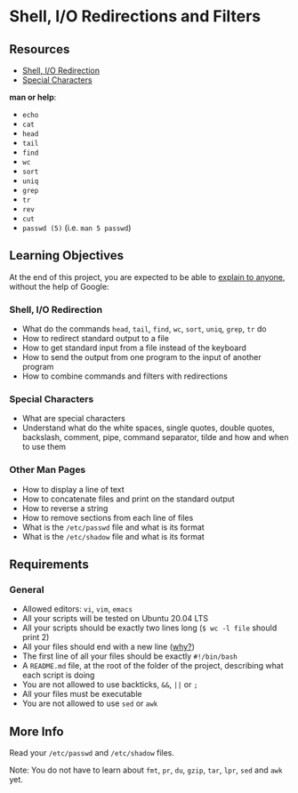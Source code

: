 # Shell, I/O Redirections and Filters
## Resources
- [Shell, I/O Redirection](http://linuxcommand.org/lc3_lts0070.php)
- [Special Characters](https://mywiki.wooledge.org/BashGuide/SpecialCharacters)

**man or help**:
- ```echo```
- ```cat```
- ```head```
- ```tail```
- ```find```
- ```wc```
- ```sort```
- ```uniq```
- ```grep```
- ```tr```
- ```rev```
- ```cut```
- ```passwd (5)``` (i.e. ```man 5 passwd```)

## Learning Objectives
At the end of this project, you are expected to be able to [explain to anyone](https://fs.blog/feynman-learning-technique/?fbclid=IwAR2K5_BGPVo0QjJXkOIIqNsqcXK4lTskPWJvA0asKQIGtCPWaQBdKmj1Ztg), without the help of Google:

### Shell, I/O Redirection
- What do the commands ```head```, ```tail```, ```find```, ```wc```, ```sort```, ```uniq```, ```grep```, ```tr``` do
- How to redirect standard output to a file
- How to get standard input from a file instead of the keyboard
- How to send the output from one program to the input of another program
- How to combine commands and filters with redirections
### Special Characters
- What are special characters
- Understand what do the white spaces, single quotes, double quotes, backslash, comment, pipe, command separator, tilde and how and when to use them

### Other Man Pages
- How to display a line of text
- How to concatenate files and print on the standard output
- How to reverse a string
- How to remove sections from each line of files
- What is the ```/etc/passwd``` file and what is its format
- What is the ```/etc/shadow``` file and what is its format

## Requirements
### General
- Allowed editors: ```vi```, ```vim```, ```emacs```
- All your scripts will be tested on Ubuntu 20.04 LTS
- All your scripts should be exactly two lines long (```$ wc -l file``` should print 2)
- All your files should end with a new line ([why?](https://unix.stackexchange.com/questions/18743/whats-the-point-in-adding-a-new-line-to-the-end-of-a-file/18789))
- The first line of all your files should be exactly ```#!/bin/bash```
- A ```README.md``` file, at the root of the folder of the project, describing what each script is doing
- You are not allowed to use backticks, ```&&```, ```||``` or ```;```
- All your files must be executable
- You are not allowed to use ```sed``` or ```awk```

## More Info
Read your ```/etc/passwd``` and ```/etc/shadow``` files.

Note: You do not have to learn about ```fmt```, ```pr```, ```du```, ```gzip```, ```tar```, ```lpr```, ```sed``` and ```awk``` yet.
